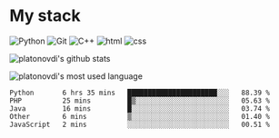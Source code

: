 # My stack

![Python](https://img.shields.io/badge/-Python-yellow?logo=python&logoColor=white&style=flat-square)
![Git](https://img.shields.io/badge/-Git-black?logo=git&logoColor=white&style=flat-square)
![C++](https://img.shields.io/badge/-C++-blue?logo=C%2B%2B&logoColor=white&style=flat-square)
![html](https://img.shields.io/badge/-html-red?logo=C&logoColor=white&style=flat-square)
![css](https://img.shields.io/badge/-css-magneta?logo=C&logoColor=white&style=flat-square)
<!-- [C](https://img.shields.io/badge/-C-blue?logo=C&logoColor=white&style=flat-square) -->
![platonovdi's github stats](https://github-readme-stats.vercel.app/api?username=platonovdi&theme=blue-green)

![platonovdi's most used language](https://github-readme-stats.vercel.app/api/top-langs/?username=platonovdi&theme=blue-green)
<!--START_SECTION:waka-->
```text
Python       6 hrs 35 mins   ██████████████████████░░░   88.39 % 
PHP          25 mins         █▒░░░░░░░░░░░░░░░░░░░░░░░   05.63 % 
Java         16 mins         █░░░░░░░░░░░░░░░░░░░░░░░░   03.74 % 
Other        6 mins          ▒░░░░░░░░░░░░░░░░░░░░░░░░   01.40 % 
JavaScript   2 mins          ░░░░░░░░░░░░░░░░░░░░░░░░░   00.51 % 
```
<!--END_SECTION:waka-->